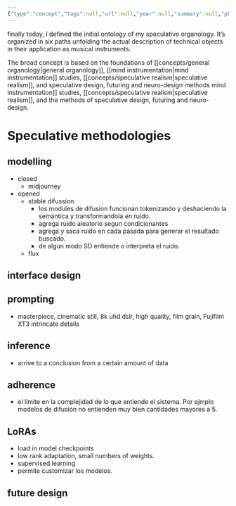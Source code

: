 ```yaml
---
{"type":"concept","tags":null,"url":null,"year":null,"summary":null,"photo":null,"connections":["[[🟢 epiphylogenetics]]","[[primary memory]]","[[tertiary memory]]"],"person":null,"dg-publish":true,"created":2404231604,"modified":2404231604,"permalink":"/concepts/speculative-organology/","dgPassFrontmatter":true}
---
```


 
finally today, I defined the initial ontology of my speculative organology.  It’s organized in six paths unfolding the actual description of technical objects in their application as musical instruments.

The broad concept is based on the foundations of [[concepts/general organology\|general organology]], [[mind instrumentation\|mind instrumentation]] studies, [[concepts/speculative realism\|speculative realism]], and speculative design, futuring and neuro-design methods mind instrumentation]] studies, [[concepts/speculative realism\|speculative realism]], and the methods of speculative design, futuring and neuro-design.


# Speculative methodologies

## modelling
- closed
	- midjourney
- opened
	- stable difussion
		- los modules de difusion funcionan tokenizando y deshaciendo la semántica y transformandola en ruido.
		- agrega ruido aleatorio segun condicionantes 
		- agrega y saca ruido en cada pasada para generar el resultado buscado.
		- de algun modo SD entiende o interpreta el ruido. 
	- flux
## interface design
## prompting
- masterpiece, cinematic still, 8k uhd dslr, high quality, film grain, Fujifilm XT3 intrincate details
## inference
- arrive to a conclusion from a certain amount of data
## adherence
- el límite en la complejidad de lo que entiende el sistema. Por ejmplo modelos de difusión no entienden muy bien cantidades mayores a 5. 

## LoRAs 
 - load in model checkpoints
 - low rank adaptation, small numbers of weights.
 - supervised learning
 - permite customizar los modelos. 
## future design




